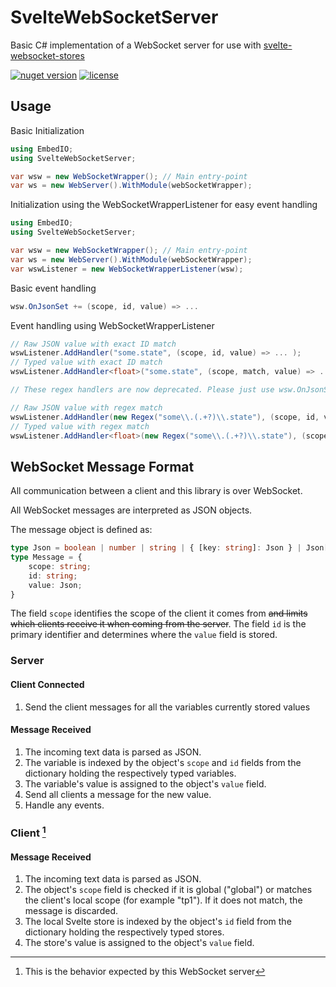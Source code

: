 # SvelteWebSocketServer

Basic C# implementation of a WebSocket server for use with [svelte-websocket-stores](https://github.com/xt449/svelte-websocket-stores)

[![nuget version](https://img.shields.io/nuget/v/SvelteWebSocketServer.svg)](https://www.nuget.org/packages/SvelteWebSocketServer) [![license](https://img.shields.io/badge/license-MIT-green)](LICENSE)

## Usage

Basic Initialization
```cs
using EmbedIO;
using SvelteWebSocketServer;

var wsw = new WebSocketWrapper(); // Main entry-point
var ws = new WebServer().WithModule(webSocketWrapper);
```

Initialization using the WebSocketWrapperListener for easy event handling
```cs
using EmbedIO;
using SvelteWebSocketServer;

var wsw = new WebSocketWrapper(); // Main entry-point
var ws = new WebServer().WithModule(webSocketWrapper);
var wswListener = new WebSocketWrapperListener(wsw);
```

Basic event handling
```cs
wsw.OnJsonSet += (scope, id, value) => ...
```

Event handling using WebSocketWrapperListener
```cs
// Raw JSON value with exact ID match
wswListener.AddHandler("some.state", (scope, id, value) => ... );
// Typed value with exact ID match
wswListener.AddHandler<float>("some.state", (scope, match, value) => ... );

// These regex handlers are now deprecated. Please just use wsw.OnJsonSet instead.

// Raw JSON value with regex match
wswListener.AddHandler(new Regex("some\\.(.+?)\\.state"), (scope, id, value) => ... );
// Typed value with regex match
wswListener.AddHandler<float>(new Regex("some\\.(.+?)\\.state"), (scope, match, value) => ... );
```

## WebSocket Message Format

All communication between a client and this library is over WebSocket.

All WebSocket messages are interpreted as JSON objects.

The message object is defined as:
```ts
type Json = boolean | number | string | { [key: string]: Json } | Json[] | null;
type Message = {
	scope: string;
	id: string;
	value: Json;
}
```
The field `scope` identifies the scope of the client it comes from ~~and limits which clients receive it when coming from the server~~.
The field `id` is the primary identifier and determines where the `value` field is stored.

### Server 

#### Client Connected
1. Send the client messages for all the variables currently stored values

#### Message Received
1. The incoming text data is parsed as JSON.
2. The variable is indexed by the object's `scope` and `id` fields from the dictionary holding the respectively typed variables.
3. The variable's value is assigned to the object's `value` field.
4. Send all clients a message for the new value.
5. Handle any events.

### Client [^1]

#### Message Received
1. The incoming text data is parsed as JSON.
2. The object's `scope` field is checked if it is global ("global") or matches the client's local scope (for example "tp1"). If it does not match, the message is discarded.
3. The local Svelte store is indexed by the object's `id` field from the dictionary holding the respectively typed stores.
4. The store's value is assigned to the object's `value` field.

[^1]: This is the behavior expected by this WebSocket server
